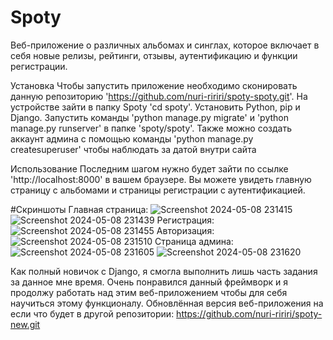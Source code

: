 # Spoty
Веб-приложение о различных альбомах и синглах, которое включает в себя новые релизы, рейтинги, отзывы, аутентификацию и функции регистрации.


Установка
Чтобы запустить приложение необходимо сконировать данную репозиторию 'https://github.com/nuri-ririri/spoty-spoty.git'. На устройстве зайти в папку Spoty 'cd spoty'. Установить Python, pip и Django. Запустить команды 'python manage.py migrate' и 'python manage.py runserver' в папке 'spoty/spoty'. Также можно создать аккаунт админа с помощью команды 'python manage.py createsuperuser' чтобы наблюдать за датой внутри сайта



Использование
Последним шагом нужно будет зайти по ссылке 'http://localhost:8000' в вашем браузере. Вы можете увидеть главную страницу с альбомами и страницы регистрации с аутентификацией.




#Скриншоты
Главная страница:
![Screenshot 2024-05-08 231415](https://github.com/nuri-ririri/spoty-spoty/assets/102627265/527d15d4-e988-4b80-99db-d6cdac2f0682)
![Screenshot 2024-05-08 231439](https://github.com/nuri-ririri/spoty-spoty/assets/102627265/b6bea0e4-a551-4d55-ba84-d4ff7039a3c2)
Регистрация:
![Screenshot 2024-05-08 231455](https://github.com/nuri-ririri/spoty-spoty/assets/102627265/8abe5c82-2e55-457f-b4e8-f9dd0d129b74)
Авторизация:
![Screenshot 2024-05-08 231510](https://github.com/nuri-ririri/spoty-spoty/assets/102627265/5e4605b3-4a51-4e25-820e-5b26388136f7)
Страница админа:
![Screenshot 2024-05-08 231605](https://github.com/nuri-ririri/spoty-spoty/assets/102627265/25165de5-75fd-4ce0-894c-2dbafe46c41e)
![Screenshot 2024-05-08 231620](https://github.com/nuri-ririri/spoty-spoty/assets/102627265/a5770497-9b66-409e-b8f9-2428d4abf0a7)




Как полный новичок с Django, я смогла выполнить лишь часть задания за данное мне время. Очень понравился данный фреймворк и я продолжу работать над этим веб-приложением чтобы для себя научиться этому функционалу. Обновлённая версия веб-приложения на если что будет в другой репозитории: https://github.com/nuri-ririri/spoty-new.git 
